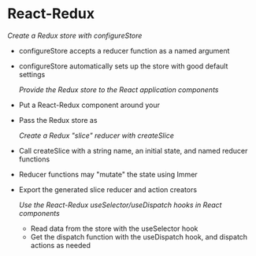# React-Redux

_Create a Redux store with configureStore_

- configureStore accepts a reducer function as a named argument
- configureStore automatically sets up the store with good default settings

  _Provide the Redux store to the React application components_

- Put a React-Redux <Provider> component around your <App />
- Pass the Redux store as <Provider store={store}>

  _Create a Redux "slice" reducer with createSlice_

- Call createSlice with a string name, an initial state, and named reducer functions
- Reducer functions may "mutate" the state using Immer
- Export the generated slice reducer and action creators

  _Use the React-Redux useSelector/useDispatch hooks in React components_

  - Read data from the store with the useSelector hook
  - Get the dispatch function with the useDispatch hook, and dispatch actions as needed
